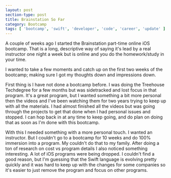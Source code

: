 ```yaml
---
layout: post
section-type: post
title: Brainstation So Far
category: Bootcamp
tags: [ 'bootcamp', 'swift', 'developer', 'code', 'career', 'update' ]
---
```


A couple of weeks ago I started the Brainstation part-time online iOS bootcamp. That is a long, descriptive way of saying it's lead by a real instructor one night a week but is online and you do the homework/study in your time.

I wanted to take a few moments and catch up on the first two weeks of the bootcamp; making sure I got my thoughts down and impressions down.

First thing is I have not done a bootcamp before. I was doing the Treehouse Techdegree for a few months but was sidetracked and lost focus in that program. It's a great program, but I wanted something a bit more personal then the videos and I've been watching them for two years trying to keep up with all the materials. I had almost finished all the videos but was going through the projects to get that done when I had personal issues and stopped. I can hop back in at any time to keep going, and do plan on doing that as soon as I'm done with this bootcamp. 

With this I needed something with a more personal touch. I wanted an instructor. But I couldn't go to a bootcamp for 10 weeks and do 100% immersion into a program. My couldn't do that to my family. After doing a ton of research on cost vs program details I also noticed something interesting. A lot of iOS programs were being dropped. I couldn't find a good reason, but I'm guessing that the Swift language is evolving pretty quickly and it was hard to keep up with the changes for some companies so it's easier to just remove the program and focus on other programs.
